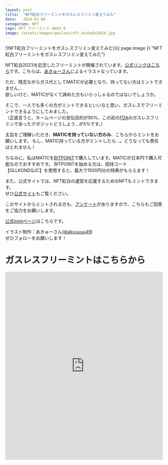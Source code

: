```yaml
---
layout: post
title:  "NFT紅白フリーミントをガスレスフリミン変えてみた"
date:   2024-01-06
categories: NFT
tags: NFT フリーミント Web3.0
image: /assets/images/gasless/nft_kouhaku2024.jpg
---
```


![NFT紅白フリーミントをガスレスフリミン変えてみた]({{ page.image }} "NFT紅白フリーミントをガスレスフリミン変えてみた")

NFT紅白2023を記念したフリーミントが開催されています。[公式リンクはこちら](https://jojima-george.com/kouhaku2023/mint#freemint)です。こちらは、[あきゅーさん](https://twitter.com/akyuuuu49)によるイラストなっています。

ただ、残念ながらガス代としてMATICが必要となり、持ってない方はミントできません…  
欲しいけど、MATICがなくて諦めた方もいらっしゃるのではないでしょうか。

そこで、一人でも多くの方がミントできるといいなと思い、ガスレスでフリーミントできるようにしてみました。  
（正直言うと、ホームページの宣伝目的が90%、この前の[FDA](https://opensea.io/collection/fashion-designer-a)のガスレスフリミンで余ったデポジットどうしよう…が5%です。）

主旨をご理解いただき、**MATICを持っていない方のみ**、こちらからミントをお願いします。
もし、MATIC持っている方がミントしたら…。どうなっても責任はとれません！

ちなみに、私はMATICを[BITPOINT](https://www.bitpoint.co.jp/lp/referral/?invitationCd=GLLKONDQJC&afid=PaAKUxGd&argument=E4y65Xyx&dmai=a60e69a5d44eea)で購入しています。MATICが日本円で購入可能なのでおすすめです。
BITPOINTを始める方は、招待コード【GLLKONDQJC】を使用すると、最大で1500円分の特典がもらえます！


また、公式サイトでは、NFT紅白の運営を応援するためのNFTもミントできます。  
ぜひ[公式サイト](https://jojima-george.com/kouhaku2023/mint)もご覧ください。


このサイトからミントされる方も、[アンケート](https://docs.google.com/forms/d/e/1FAIpQLSfcJwjjDr0B7YwozUl1mxe0kcWs63KQozqRoqfqsxTAvieSFQ/viewform)がありますので、こちらもご回答をご協力をお願いします。

[公式mintページ](https://jojima-george.com/kouhaku2023/mint#freemint)はこちらです。

イラスト制作：あきゅーさん([@akyuuuu49](https://twitter.com/akyuuuu49))  
ぜひフォローをお願いします！


# ガスレスフリーミントはこちらから
<iframe
    src="https://embed.ipfscdn.io/ipfs/bafybeigdie2yyiazou7grjowoevmuip6akk33nqb55vrpezqdwfssrxyfy/erc1155.html?contract=0xC5E56DB591d361B03FE77825EDdbb9C133bE8Fb4&chain=%7B%22name%22%3A%22Polygon+Mainnet%22%2C%22chain%22%3A%22Polygon%22%2C%22rpc%22%3A%5B%22https%3A%2F%2Fpolygon.rpc.thirdweb.com%2F%24%7BTHIRDWEB_API_KEY%7D%22%5D%2C%22nativeCurrency%22%3A%7B%22name%22%3A%22MATIC%22%2C%22symbol%22%3A%22MATIC%22%2C%22decimals%22%3A18%7D%2C%22shortName%22%3A%22matic%22%2C%22chainId%22%3A137%2C%22testnet%22%3Afalse%2C%22slug%22%3A%22polygon%22%2C%22icon%22%3A%7B%22url%22%3A%22ipfs%3A%2F%2FQmcxZHpyJa8T4i63xqjPYrZ6tKrt55tZJpbXcjSDKuKaf9%2Fpolygon%2F512.png%22%2C%22width%22%3A512%2C%22height%22%3A512%2C%22format%22%3A%22png%22%7D%7D&clientId=1198a6e3bec7bba41a892c6436849dce&tokenId=1&relayUrl=https%3A%2F%2Fapi.defender.openzeppelin.com%2Fautotasks%2Fe0f35047-18b2-4b04-941b-c9808121e651%2Fruns%2Fwebhook%2Ff031778a-c7cf-43e7-a6a0-fcbf2bc5e50f%2FEUjh7d8foLxL9hooUmXn2Z&theme=light&primaryColor=pink"
    width="600px"
    height="600px"
    style="max-width:100%;"
    frameborder="0"
></iframe>
